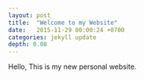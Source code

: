 ```yaml
---
layout: post
title:  "Welcome to my Website"
date:   2015-11-29 00:00:24 +0700
categories: jekyll update
depth: 0.08
---
```

Hello, This is my new personal website. 
